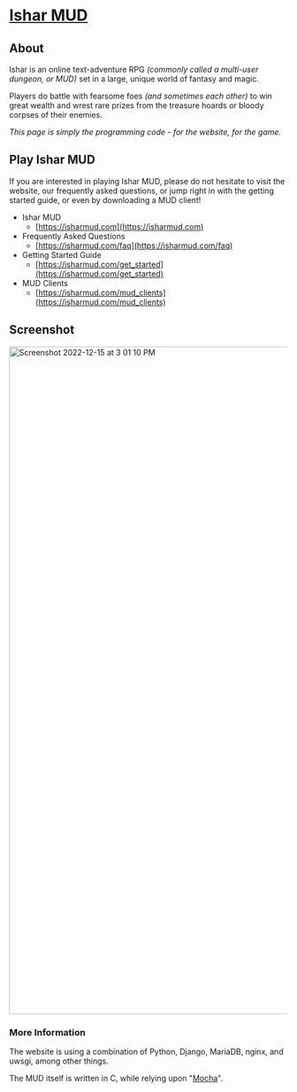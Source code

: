 # [Ishar MUD](https://isharmud.com/)

## About

Ishar is an online text-adventure RPG _(commonly called a multi-user dungeon,
or MUD)_ set in a large, unique world of fantasy and magic.

Players do battle with fearsome foes _(and sometimes each other)_ to win
great wealth and wrest rare prizes from the treasure hoards or bloody corpses
of their enemies.

 _This page is simply the programming code - for the website, for the game._

## Play Ishar MUD

If you are interested in playing Ishar MUD, please do not hesitate to
visit the website, our frequently asked questions, or jump right in with
the getting started guide, or even by downloading a MUD client!

- Ishar MUD
  - [https://isharmud.com](https://isharmud.com)
- Frequently Asked Questions
  - [https://isharmud.com/faq](https://isharmud.com/faq)
- Getting Started Guide
  - [https://isharmud.com/get_started](https://isharmud.com/get_started)
- MUD Clients
  - [https://isharmud.com/mud_clients](https://isharmud.com/mud_clients)

## Screenshot

<img width="1205" alt="Screenshot 2022-12-15 at 3 01 10 PM" src="https://user-images.githubusercontent.com/1127228/207955688-6a21763a-1391-462c-8958-f48a5930cc5b.png">

### More Information

The website is using a combination of Python, Django, MariaDB, nginx, and uwsgi,
among other things.

The MUD itself is written in C,
while relying upon "[Mocha](https://old.isharmud.com/mocha/)".
